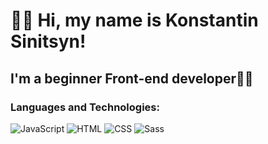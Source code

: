 # 👋🏻 Hi, my name is Konstantin Sinitsyn!
## I'm a beginner Front-end developer👨‍💻
### Languages and Technologies:
![JavaScript](https://img.shields.io/badge/-JS-454443?style=for-the-badge&logo=JavaScript)
![HTML](https://img.shields.io/badge/-HTML-454443?style=for-the-badge&logo=html5)
![CSS](https://img.shields.io/badge/-CSS-454443?style=for-the-badge&logo=css3)
![Sass](https://img.shields.io/badge/-Sass-454443?style=for-the-badge&logo=sass)
